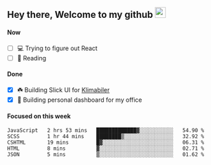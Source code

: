 ## Hey there, Welcome to my github <img src="https://media.giphy.com/media/hvRJCLFzcasrR4ia7z/giphy.gif" width="25px">

#### Now
- [ ] 💻 Trying to figure out React
- [ ] 📕 Reading

#### Done
- [x] ☘️ Building Slick UI for [Klimabiler](https://klimabiler.dk)
- [x] 🚀 Building personal dashboard for my office
 
 #### Focused on this week
<!--START_SECTION:waka-->

```text
JavaScript   2 hrs 53 mins   █████████████▓░░░░░░░░░░░   54.90 %
SCSS         1 hr 44 mins    ████████▒░░░░░░░░░░░░░░░░   32.92 %
CSHTML       19 mins         █▓░░░░░░░░░░░░░░░░░░░░░░░   06.31 %
HTML         8 mins          ▓░░░░░░░░░░░░░░░░░░░░░░░░   02.71 %
JSON         5 mins          ▒░░░░░░░░░░░░░░░░░░░░░░░░   01.62 %
```

<!--END_SECTION:waka-->

